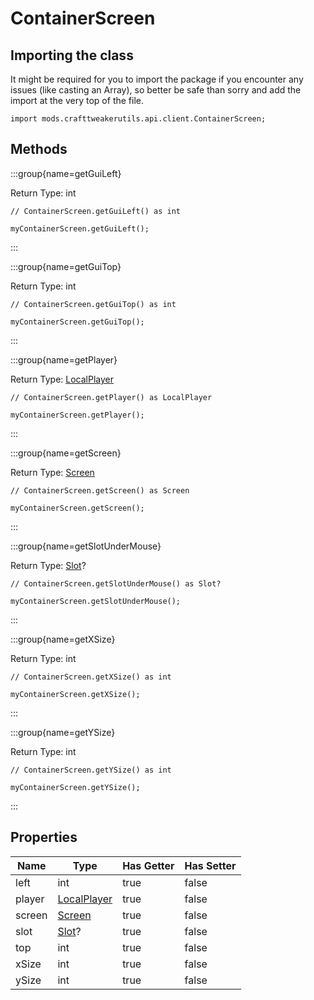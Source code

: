 # ContainerScreen

## Importing the class

It might be required for you to import the package if you encounter any issues (like casting an Array), so better be safe than sorry and add the import at the very top of the file.
```zenscript
import mods.crafttweakerutils.api.client.ContainerScreen;
```


## Methods

:::group{name=getGuiLeft}

Return Type: int

```zenscript
// ContainerScreen.getGuiLeft() as int

myContainerScreen.getGuiLeft();
```

:::

:::group{name=getGuiTop}

Return Type: int

```zenscript
// ContainerScreen.getGuiTop() as int

myContainerScreen.getGuiTop();
```

:::

:::group{name=getPlayer}

Return Type: [LocalPlayer](/mods/sixikutils/utils/entity/type/player/client/LocalPlayer)

```zenscript
// ContainerScreen.getPlayer() as LocalPlayer

myContainerScreen.getPlayer();
```

:::

:::group{name=getScreen}

Return Type: [Screen](/mods/sixikutils/utils/entity/type/player/client/Screen)

```zenscript
// ContainerScreen.getScreen() as Screen

myContainerScreen.getScreen();
```

:::

:::group{name=getSlotUnderMouse}

Return Type: [Slot](/mods/sixikutils/utils/entity/type/player/client/Slot)?

```zenscript
// ContainerScreen.getSlotUnderMouse() as Slot?

myContainerScreen.getSlotUnderMouse();
```

:::

:::group{name=getXSize}

Return Type: int

```zenscript
// ContainerScreen.getXSize() as int

myContainerScreen.getXSize();
```

:::

:::group{name=getYSize}

Return Type: int

```zenscript
// ContainerScreen.getYSize() as int

myContainerScreen.getYSize();
```

:::


## Properties

|  Name  |                                    Type                                     | Has Getter | Has Setter |
|--------|-----------------------------------------------------------------------------|------------|------------|
| left   | int                                                                         | true       | false      |
| player | [LocalPlayer](/mods/sixikutils/utils/entity/type/player/client/LocalPlayer) | true       | false      |
| screen | [Screen](/mods/sixikutils/utils/entity/type/player/client/Screen)           | true       | false      |
| slot   | [Slot](/mods/sixikutils/utils/entity/type/player/client/Slot)?              | true       | false      |
| top    | int                                                                         | true       | false      |
| xSize  | int                                                                         | true       | false      |
| ySize  | int                                                                         | true       | false      |

